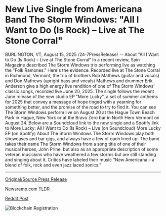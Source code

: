 # New Live Single from Americana Band The Storm Windows: "All I Want to Do (Is Rock) – Live at The Stone Corral"

BURLINGTON, VT, August 15, 2025 /24-7PressRelease/ -- About "All I Want to Do (Is Rock) – Live at The Stone Corral"  In a recent review, Spin Magazine described The Storm Windows trio performing live as watching the "Folk Ramones." Here's the evidence. Recorded live at The Stone Corral in Richmond, Vermont, the trio of brothers Rob Mathews (guitar and vocals) and Don Mathews (upright bass and vocals) Mathews and drummer Erik Anderson give a high energy live rendition of one of The Storm Windows' classic songs, recorded live June 20, 2025.  The single follows the recent June release of the new studio EP "More Lucky", a set of summer anthems for 2025 that convey a message of hope tinged with a yearning for something better, and the promise of the road to try to find it.  You can see The Storm Windows perform live on August 20 at the Hague Town Beach Park in Hague, New York or at the Bravo Zero bar in North Hero Vermont on August 24.  Below are a Soundcloud link to the new single and a Spotify link to More Lucky:  All I Want to Do (Is Rock) – Live (on Soundcloud)   More Lucky EP (on Spotify)  About The Storm Windows   The Storm Windows play both showcases and bar gigs, and always have a few of each lined up. The band takes their name The Storm Windows from a song title of one of their musical heroes, John Prine, but also as an appropriate description of some veteran musicians who have weathered a few storms but are still standing and singing about it. Critics have labeled their music "New Americana – a blend of folk, rock and even jazz laced sonics." 

---

[Original/Source Press Release](https://www.24-7pressrelease.com/press-release/525727/new-live-single-from-americana-band-the-storm-windows-all-i-want-to-do-is-rock-live-at-the-stone-corral)
                    

[Newsramp.com TLDR](https://newsramp.com/curated-news/the-storm-windows-release-live-single-all-i-want-to-do-is-rock/6d540f2ae8e511a6583ced3bc22246b0) 

 



[Reddit Post](https://www.reddit.com/r/Lifestyle_Culture/comments/1mqqwnq/the_storm_windows_release_live_single_all_i_want/) 



![Blockchain Registration](https://cdn.newsramp.app/24-7PressRelease/qrcode/258/15/dunewuo7.webp)